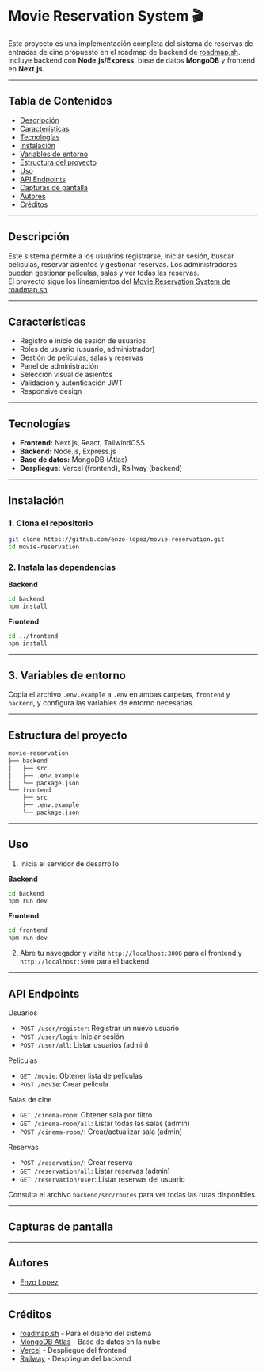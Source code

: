 # Movie Reservation System 🎬

Este proyecto es una implementación completa del sistema de reservas de entradas
de cine propuesto en el roadmap de backend de
[roadmap.sh](https://roadmap.sh/projects/movie-reservation-system). Incluye
backend con **Node.js/Express**, base de datos **MongoDB** y frontend en
**Next.js**.

---

## Tabla de Contenidos

- [Descripción](#descripción)
- [Características](#características)
- [Tecnologías](#tecnologías)
- [Instalación](#instalación)
- [Variables de entorno](#variables-de-entorno)
- [Estructura del proyecto](#estructura-del-proyecto)
- [Uso](#uso)
- [API Endpoints](#api-endpoints)
- [Capturas de pantalla](#capturas-de-pantalla)
- [Autores](#autores)
- [Créditos](#créditos)

---

## Descripción

Este sistema permite a los usuarios registrarse, iniciar sesión, buscar
películas, reservar asientos y gestionar reservas. Los administradores pueden
gestionar películas, salas y ver todas las reservas.  
El proyecto sigue los lineamientos del
[Movie Reservation System de roadmap.sh](https://roadmap.sh/projects/movie-reservation-system).

---

## Características

- Registro e inicio de sesión de usuarios
- Roles de usuario (usuario, administrador)
- Gestión de películas, salas y reservas
- Panel de administración
- Selección visual de asientos
- Validación y autenticación JWT
- Responsive design

---

## Tecnologías

- **Frontend:** Next.js, React, TailwindCSS
- **Backend:** Node.js, Express.js
- **Base de datos:** MongoDB (Atlas)
- **Despliegue:** Vercel (frontend), Railway (backend)

---

## Instalación

### 1. Clona el repositorio

```bash
git clone https://github.com/enzo-lopez/movie-reservation.git
cd movie-reservation
```

### 2. Instala las dependencias

**Backend**

```bash
cd backend
npm install
```

**Frontend**

```bash
cd ../frontend
npm install
```

---

## 3. Variables de entorno

Copia el archivo `.env.example` a `.env` en ambas carpetas, `frontend` y
`backend`, y configura las variables de entorno necesarias.

---

## Estructura del proyecto

```bash
movie-reservation
├── backend
│   ├── src
│   ├── .env.example
│   └── package.json
└── frontend
    ├── src
    ├── .env.example
    └── package.json
```

---

## Uso

1. Inicia el servidor de desarrollo

**Backend**

```bash
cd backend
npm run dev
```

**Frontend**

```bash
cd frontend
npm run dev
```

2. Abre tu navegador y visita `http://localhost:3000` para el frontend y
   `http://localhost:5000` para el backend.

---

## API Endpoints

Usuarios

- `POST /user/register`: Registrar un nuevo usuario
- `POST /user/login`: Iniciar sesión
- `POST /user/all`: Listar usuarios (admin)

Peliculas

- `GET /movie`: Obtener lista de películas
- `POST /movie`: Crear pelicula

Salas de cine

- `GET /cinema-room`: Obtener sala por filtro
- `GET /cinema-room/all`: Listar todas las salas (admin)
- `POST /cinema-room/`: Crear/actualizar sala (admin)

Reservas

- `POST /reservation/`: Crear reserva
- `GET /reservation/all`: Listar reservas (admin)
- `GET /reservation/user`: Listar reservas del usuario

Consulta el archivo `backend/src/routes` para ver todas las rutas disponibles.

---

## Capturas de pantalla

---

## Autores

- [Enzo Lopez](https://github.com/enzo-lopez)

---

## Créditos

- [roadmap.sh](https://roadmap.sh/projects/movie-reservation-system) - Para el
  diseño del sistema
- [MongoDB Atlas](https://www.mongodb.com/cloud/atlas) - Base de datos en la
  nube
- [Vercel](https://vercel.com/) - Despliegue del frontend
- [Railway](https://railway.app/) - Despliegue del backend
